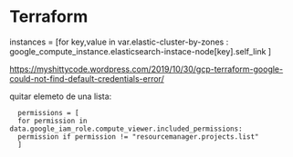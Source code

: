 # Terraform

instances = [for key,value in var.elastic-cluster-by-zones : google_compute_instance.elasticsearch-instace-node[key].self_link ]

https://myshittycode.wordpress.com/2019/10/30/gcp-terraform-google-could-not-find-default-credentials-error/


quitar elemeto de una lista:
```
  permissions = [
  for permission in data.google_iam_role.compute_viewer.included_permissions:
  permission if permission != "resourcemanager.projects.list"
  ]
```
